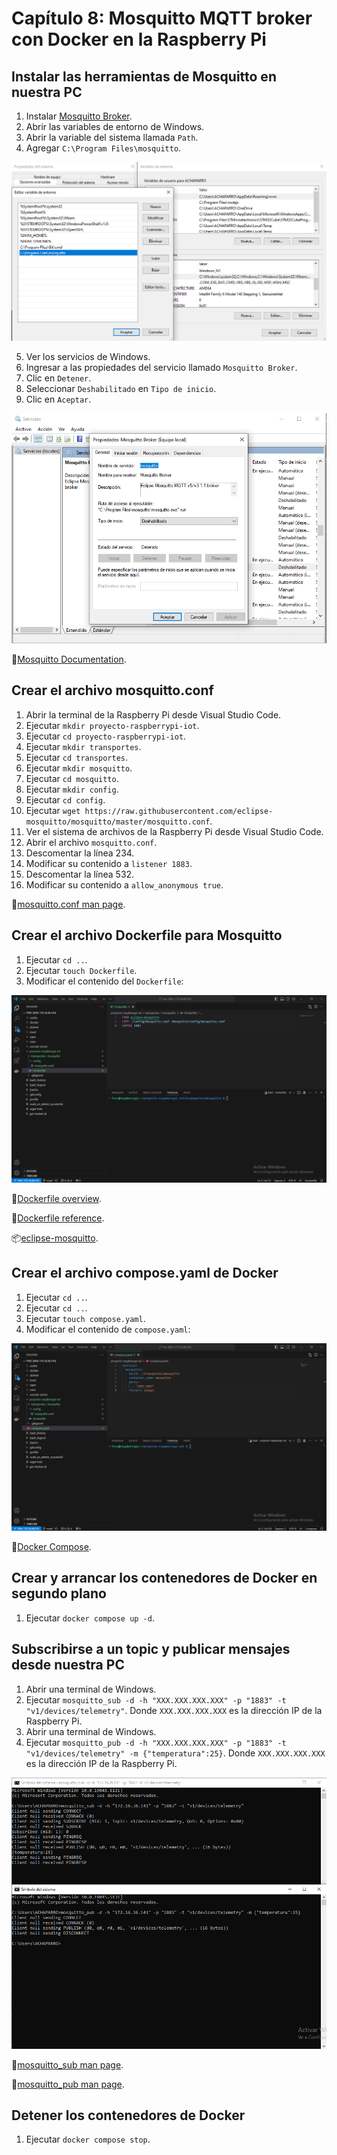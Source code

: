 # Capítulo 8: Mosquitto MQTT broker con Docker en la Raspberry Pi

## Instalar las herramientas de Mosquitto en nuestra PC

1. Instalar [Mosquitto Broker](https://mosquitto.org/download/).
2. Abrir las variables de entorno de Windows.
3. Abrir la variable del sistema llamada `Path`.
4. Agregar `C:\Program Files\mosquitto`.

![Variable Path](1.png)

5. Ver los servicios de Windows.
6. Ingresar a las propiedades del servicio llamado `Mosquitto Broker`.
7. Clic en `Detener`.
8. Seleccionar `Deshabilitado` en `Tipo de inicio`.
9. Clic en `Aceptar`.

![Servicio Mosquitto Broker](2.png)

📝[Mosquitto Documentation](https://mosquitto.org/documentation/).

## Crear el archivo mosquitto.conf

1. Abrir la terminal de la Raspberry Pi desde Visual Studio Code.
2. Ejecutar `mkdir proyecto-raspberrypi-iot`.
3. Ejecutar `cd proyecto-raspberrypi-iot`.
4. Ejecutar `mkdir transportes`.
5. Ejecutar `cd transportes`.
6. Ejecutar `mkdir mosquitto`.
7. Ejecutar `cd mosquitto`.
8. Ejecutar `mkdir config`.
9. Ejecutar `cd config`.
10. Ejecutar `wget https://raw.githubusercontent.com/eclipse-mosquitto/mosquitto/master/mosquitto.conf`.
11. Ver el sistema de archivos de la Raspberry Pi desde Visual Studio Code.
12. Abrir el archivo `mosquitto.conf`.
13. Descomentar la línea 234.
14. Modificar su contenido a `listener 1883`.
15. Descomentar la línea 532.
16. Modificar su contenido a `allow_anonymous true`.

📝[mosquitto.conf man page](https://mosquitto.org/man/mosquitto-conf-5.html).

## Crear el archivo Dockerfile para Mosquitto

1. Ejecutar `cd ..`.
2. Ejecutar `touch Dockerfile`.
3. Modificar el contenido del `Dockerfile`:

![Dockerfile](3.png)

📝[Dockerfile overview](https://docs.docker.com/build/concepts/dockerfile/).

📝[Dockerfile reference](https://docs.docker.com/reference/dockerfile/).

📦[eclipse-mosquitto](https://hub.docker.com/_/eclipse-mosquitto).

## Crear el archivo compose.yaml de Docker

1. Ejecutar `cd ..`.
2. Ejecutar `cd ..`.
3. Ejecutar `touch compose.yaml`.
4. Modificar el contenido de `compose.yaml`:

![compose.yaml](4.png)

📝[Docker Compose](https://docs.docker.com/compose/).

## Crear y arrancar los contenedores de Docker en segundo plano

1. Ejecutar `docker compose up -d`.

## Subscribirse a un topic y publicar mensajes desde nuestra PC

1. Abrir una terminal de Windows.
2. Ejecutar `mosquitto_sub -d -h "XXX.XXX.XXX.XXX" -p "1883" -t "v1/devices/telemetry"`. Donde `XXX.XXX.XXX.XXX` es la dirección IP de la Raspberry Pi.
3. Abrir una terminal de Windows.
4. Ejecutar `mosquitto_pub -d -h "XXX.XXX.XXX.XXX" -p "1883" -t "v1/devices/telemetry" -m {"temperatura":25}`. Donde `XXX.XXX.XXX.XXX` es la dirección IP de la Raspberry Pi.

![mosquitto_sub y mosquitto_pub](5.png)

📝[mosquitto_sub man page](https://mosquitto.org/man/mosquitto_sub-1.html).

📝[mosquitto_pub man page](https://mosquitto.org/man/mosquitto_pub-1.html).

## Detener los contenedores de Docker

1. Ejecutar `docker compose stop`.
